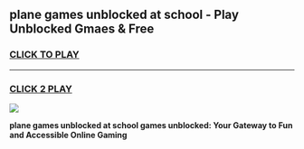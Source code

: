 
## plane games unblocked at school - Play Unblocked Gmaes & Free
<h3>
<a href="https://news.freeplayer.one?title=plane_games_unblocked_at_school&ref=16F">CLICK TO PLAY</a></h3>
<hr>

<h3>
<a href="https://news.freeplayer.one?title=plane_games_unblocked_at_school&ref=16F">CLICK 2 PLAY</a>
  
</h3>

<a href="https://news.freeplayer.one?title=plane_games_unblocked_at_school&ref=16F/"><img src="https://clearcache.store/games.png"></a>


**plane games unblocked at school games unblocked: Your Gateway to Fun and Accessible Online Gaming**
